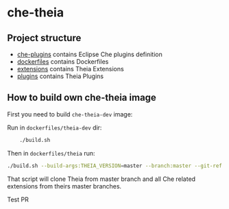 # che-theia

## Project structure

- [che-plugins](./che-plugins) contains Eclipse Che plugins definition
- [dockerfiles](./dockerfiles) contains Dockerfiles
- [extensions](./extensions) contains Theia Extensions
- [plugins](./plugins) contains Theia Plugins

## How to build own che-theia image

First you need to build `che-theia-dev` image:

Run in `dockerfiles/theia-dev` dir:
```bash
    ./build.sh
```

Then in `dockerfiles/theia` run:

```bash
./build.sh --build-args:THEIA_VERSION=master --branch:master --git-ref:refs\\/heads\\/master
```

That script will clone Theia from master branch and all Che related extensions from theirs master branches.

Test PR
